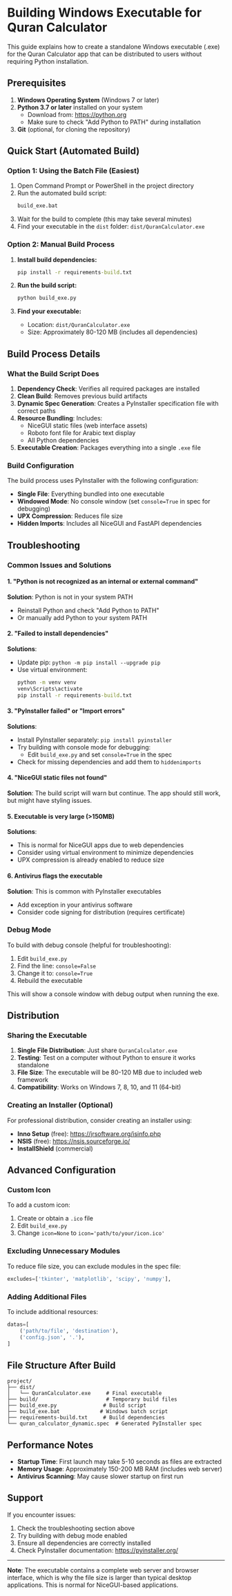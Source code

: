 # Building Windows Executable for Quran Calculator

This guide explains how to create a standalone Windows executable (.exe) for the Quran Calculator app that can be distributed to users without requiring Python installation.

## Prerequisites

1. **Windows Operating System** (Windows 7 or later)
2. **Python 3.7 or later** installed on your system
   - Download from: https://python.org
   - Make sure to check "Add Python to PATH" during installation
3. **Git** (optional, for cloning the repository)

## Quick Start (Automated Build)

### Option 1: Using the Batch File (Easiest)

1. Open Command Prompt or PowerShell in the project directory
2. Run the automated build script:
   ```cmd
   build_exe.bat
   ```
3. Wait for the build to complete (this may take several minutes)
4. Find your executable in the `dist` folder: `dist/QuranCalculator.exe`

### Option 2: Manual Build Process

1. **Install build dependencies:**
   ```cmd
   pip install -r requirements-build.txt
   ```

2. **Run the build script:**
   ```cmd
   python build_exe.py
   ```

3. **Find your executable:**
   - Location: `dist/QuranCalculator.exe`
   - Size: Approximately 80-120 MB (includes all dependencies)

## Build Process Details

### What the Build Script Does

1. **Dependency Check**: Verifies all required packages are installed
2. **Clean Build**: Removes previous build artifacts
3. **Dynamic Spec Generation**: Creates a PyInstaller specification file with correct paths
4. **Resource Bundling**: Includes:
   - NiceGUI static files (web interface assets)
   - Roboto font file for Arabic text display
   - All Python dependencies
5. **Executable Creation**: Packages everything into a single `.exe` file

### Build Configuration

The build process uses PyInstaller with the following configuration:
- **Single File**: Everything bundled into one executable
- **Windowed Mode**: No console window (set `console=True` in spec for debugging)
- **UPX Compression**: Reduces file size
- **Hidden Imports**: Includes all NiceGUI and FastAPI dependencies

## Troubleshooting

### Common Issues and Solutions

#### 1. "Python is not recognized as an internal or external command"
**Solution**: Python is not in your system PATH
- Reinstall Python and check "Add Python to PATH"
- Or manually add Python to your system PATH

#### 2. "Failed to install dependencies"
**Solutions**:
- Update pip: `python -m pip install --upgrade pip`
- Use virtual environment: 
  ```cmd
  python -m venv venv
  venv\Scripts\activate
  pip install -r requirements-build.txt
  ```

#### 3. "PyInstaller failed" or "Import errors"
**Solutions**:
- Install PyInstaller separately: `pip install pyinstaller`
- Try building with console mode for debugging:
  - Edit `build_exe.py` and set `console=True` in the spec
- Check for missing dependencies and add them to `hiddenimports`

#### 4. "NiceGUI static files not found"
**Solution**: The build script will warn but continue. The app should still work, but might have styling issues.

#### 5. Executable is very large (>150MB)
**Solutions**:
- This is normal for NiceGUI apps due to web dependencies
- Consider using virtual environment to minimize dependencies
- UPX compression is already enabled to reduce size

#### 6. Antivirus flags the executable
**Solution**: This is common with PyInstaller executables
- Add exception in your antivirus software
- Consider code signing for distribution (requires certificate)

### Debug Mode

To build with debug console (helpful for troubleshooting):

1. Edit `build_exe.py`
2. Find the line: `console=False`
3. Change it to: `console=True`
4. Rebuild the executable

This will show a console window with debug output when running the exe.

## Distribution

### Sharing the Executable

1. **Single File Distribution**: Just share `QuranCalculator.exe`
2. **Testing**: Test on a computer without Python to ensure it works standalone
3. **File Size**: The executable will be 80-120 MB due to included web framework
4. **Compatibility**: Works on Windows 7, 8, 10, and 11 (64-bit)

### Creating an Installer (Optional)

For professional distribution, consider creating an installer using:
- **Inno Setup** (free): https://jrsoftware.org/isinfo.php
- **NSIS** (free): https://nsis.sourceforge.io/
- **InstallShield** (commercial)

## Advanced Configuration

### Custom Icon

To add a custom icon:
1. Create or obtain a `.ico` file
2. Edit `build_exe.py` 
3. Change `icon=None` to `icon='path/to/your/icon.ico'`

### Excluding Unnecessary Modules

To reduce file size, you can exclude modules in the spec file:
```python
excludes=['tkinter', 'matplotlib', 'scipy', 'numpy'],
```

### Adding Additional Files

To include additional resources:
```python
datas=[
    ('path/to/file', 'destination'),
    ('config.json', '.'),
]
```

## File Structure After Build

```
project/
├── dist/
│   └── QuranCalculator.exe     # Final executable
├── build/                      # Temporary build files
├── build_exe.py               # Build script
├── build_exe.bat             # Windows batch script
├── requirements-build.txt     # Build dependencies
└── quran_calculator_dynamic.spec  # Generated PyInstaller spec
```

## Performance Notes

- **Startup Time**: First launch may take 5-10 seconds as files are extracted
- **Memory Usage**: Approximately 150-200 MB RAM (includes web server)
- **Antivirus Scanning**: May cause slower startup on first run

## Support

If you encounter issues:
1. Check the troubleshooting section above
2. Try building with debug mode enabled
3. Ensure all dependencies are correctly installed
4. Check PyInstaller documentation: https://pyinstaller.org/

---

**Note**: The executable contains a complete web server and browser interface, which is why the file size is larger than typical desktop applications. This is normal for NiceGUI-based applications. 